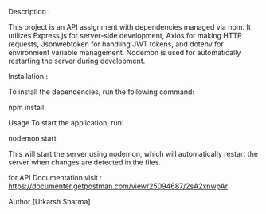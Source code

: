 Description : 

This project is an API assignment with dependencies managed via npm. It utilizes Express.js for server-side development, Axios for making HTTP requests, Jsonwebtoken for handling JWT tokens, and dotenv for environment variable management. Nodemon is used for automatically restarting the server during development.

Installation :

To install the dependencies, run the following command:

npm install

Usage
To start the application, run:

nodemon start

This will start the server using nodemon, which will automatically restart the server when changes are detected in the files.


for API Documentation 
visit : https://documenter.getpostman.com/view/25094687/2sA2xnwpAr

Author
[Utkarsh Sharma]
